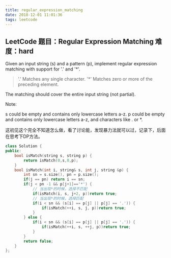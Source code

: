 ```yaml
---
title: regular_expression_matching
date: 2018-12-01 11:01:36
tags: leetcode
---
```


## LeetCode 题目：Regular Expression Matching 难度：hard

Given an input string (s) and a pattern (p), implement regular expression matching with support for '.' and '*'.

> '.' Matches any single character.
> '*' Matches zero or more of the preceding element.

The matching should cover the entire input string (not partial).

Note:

s could be empty and contains only lowercase letters a-z.
p could be empty and contains only lowercase letters a-z, and characters like . or *.

这初见这个完全不知道怎么做，看了讨论能，发现暴力法就可以过，记录下，后面在思考下DP方法。

```C++
class Solution {
public:
    bool isMatch(string s, string p) {
        return isMatch(0,s,0,p);    
    }
    bool isMatch(int i, string& s, int j, string &p) {
        int sn = s.size(), pn = p.size();
        if(j == pn) return i == sn;
        if(j < pn -1 && p[j+1]=='*') {
            // 当出现*的时候，选择不匹配
            if(isMatch(i, s, j+2, p))return true;
            // 当出现*的时候，选择匹配
            if(i < sn && (s[i] == p[j] || p[j] == '.')) {
                if(isMatch(++i, s, j, p))return true;
            }
        } else {
            if(i < sn && (s[i] == p[j] || p[j] == '.')) {
                if(isMatch(++i, s, ++j, p))return true;
            }
        }
        return false;
    }
};
```
